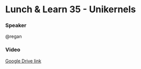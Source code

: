 # Lunch & Learn 35 - Unikernels

### Speaker
@regan

### Video
[Google Drive link](https://drive.google.com/file/d/1d0eVycBbxqrPu-Hvg5ueFBdkPh9qPvS8/view?usp=sharing)

